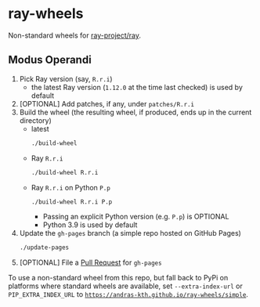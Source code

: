 # ray-wheels

Non-standard wheels for [ray-project/ray](https://github.com/ray-project/ray).

## Modus Operandi

1.  Pick Ray version (say, `R.r.i`)
    - the latest Ray version (`1.12.0` at the time last checked)  is used by default
1.  [OPTIONAL] Add patches, if any, under `patches/R.r.i`
1.  Build the wheel (the resulting wheel, if produced, ends up in the current directory)
    - latest
      ```sh
      ./build-wheel
      ```
    - Ray `R.r.i`
      ```sh
      ./build-wheel R.r.i
      ```
    - Ray `R.r.i` on Python `P.p`
      ```sh
      ./build-wheel R.r.i P.p
      ```
      * Passing an explicit Python version (e.g. `P.p`) is OPTIONAL
      * Python 3.9 is used by default
1.  Update the `gh-pages` branch (a simple repo hosted on GitHub Pages)
    ```sh
    ./update-pages
    ```
1.  [OPTIONAL] File a [Pull Request](https://github.com/andras-kth/ray-wheels/pulls) for `gh-pages`


To use a non-standard wheel from this repo, but fall back to PyPi on platforms
where standard wheels are available, set `--extra-index-url` or `PIP_EXTRA_INDEX_URL`
to [`https://andras-kth.github.io/ray-wheels/simple`](https://andras-kth.github.io/ray-wheels/simple).
